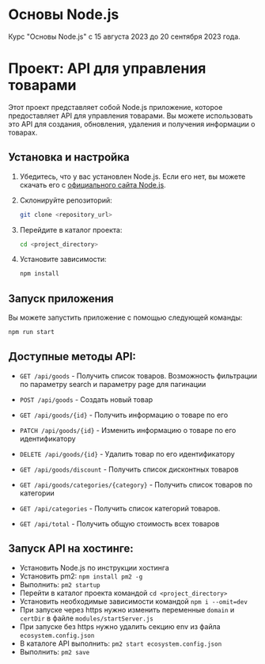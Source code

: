 # Основы Node.js

Курс "Основы Node.js" с 15 августа 2023 до 20 сентября 2023 года.

# Проект: API для управления товарами

Этот проект представляет собой Node.js приложение, которое предоставляет API для управления товарами. Вы можете использовать это API для создания, обновления, удаления и получения информации о товарах.

## Установка и настройка

1. Убедитесь, что у вас установлен Node.js. Если его нет, вы можете скачать его с [официального сайта Node.js](https://nodejs.org/).
2. Склонируйте репозиторий:

   ```bash
   git clone <repository_url>
   ```

3. Перейдите в каталог проекта:

   ```bash
   cd <project_directory>
   ```

4. Установите зависимости:

   ```bash
   npm install
   ```

## Запуск приложения

Вы можете запустить приложение с помощью следующей команды:

```bash
npm run start
```

## Доступные методы API:

- `GET /api/goods` - Получить список товаров. Возможность фильтрации по параметру search и параметру page для пагинации

- `POST /api/goods` - Создать новый товар

- `GET /api/goods/{id}` - Получить информацию о товаре по его

- `PATCH /api/goods/{id}` - Изменить информацию о товаре по его идентификатору

- `DELETE /api/goods/{id}` - Удалить товар по его идентификатору

- `GET /api/goods/discount` - Получить список дисконтных товаров

- `GET /api/goods/categories/{category}` - Получить список товаров по категории

- `GET /api/categories` - Получить список категорий товаров.

- `GET /api/total` - Получить общую стоимость всех товаров

## Запуск API на хостинге:

- Установить Node.js по инструкции хостинга
- Установить pm2: `npm install pm2 -g`
- Выполнить: `pm2 startup`
- Перейти в каталог проекта командой `cd <project_directory>`
- Установить необходимые зависимости командой `npm i --omit=dev`
- При запуске через https нужно изменить переменные `domain` и `certDir` в файле `modules/startServer.js`
- При запуске без https нужно удалить секцию env из файла `ecosystem.config.json`
- В каталоге API выполнить: `pm2 start ecosystem.config.json`
- Выполнить: `pm2 save`
